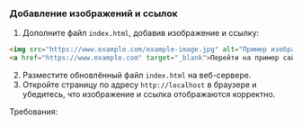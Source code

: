 
### Добавление изображений и ссылок

1. Дополните файл `index.html`, добавив изображение и ссылку:
```html
<img src="https://www.example.com/example-image.jpg" alt="Пример изображения">
<a href="https://www.example.com" target="_blank">Перейти на пример сайта</a>
```
2. Разместите обновлённый файл `index.html` на веб-сервере.
3. Откройте страницу по адресу `http://localhost` в браузере и убедитесь, что изображение и ссылка отображаются корректно.

Требования:
